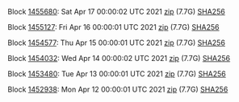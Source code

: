Block [1455680](https://insight.dash.org/insight/block/0000000000000000dedd22751cf4b988eb9fb753d6c693aa1540321dad263d11): Sat Apr 17 00:00:02 UTC 2021 [zip](https://dash-bootstrap.ams3.digitaloceanspaces.com/mainnet/2021-04-17/bootstrap.dat.zip) (7.7G) [SHA256](https://dash-bootstrap.ams3.digitaloceanspaces.com/mainnet/2021-04-17/sha256.txt)

Block [1455127](https://insight.dash.org/insight/block/0000000000000000984638eab4f37bb195673e5ecd0804f8c3295e69a71fa64f): Fri Apr 16 00:00:01 UTC 2021 [zip](https://dash-bootstrap.ams3.digitaloceanspaces.com/mainnet/2021-04-16/bootstrap.dat.zip) (7.7G) [SHA256](https://dash-bootstrap.ams3.digitaloceanspaces.com/mainnet/2021-04-16/sha256.txt)

Block [1454577](https://insight.dash.org/insight/block/000000000000000a3364a634dab3efb51eef38dd04b729c00d4c7f5642527ae4): Thu Apr 15 00:00:01 UTC 2021 [zip](https://dash-bootstrap.ams3.digitaloceanspaces.com/mainnet/2021-04-15/bootstrap.dat.zip) (7.7G) [SHA256](https://dash-bootstrap.ams3.digitaloceanspaces.com/mainnet/2021-04-15/sha256.txt)

Block [1454032](https://insight.dash.org/insight/block/00000000000000119d1332e04bdbbd729ca91243c6684a5997216e3412f2b786): Wed Apr 14 00:00:02 UTC 2021 [zip](https://dash-bootstrap.ams3.digitaloceanspaces.com/mainnet/2021-04-14/bootstrap.dat.zip) (7.7G) [SHA256](https://dash-bootstrap.ams3.digitaloceanspaces.com/mainnet/2021-04-14/sha256.txt)

Block [1453480](https://insight.dash.org/insight/block/000000000000000992a6b2b1b460ec88a69841566d3cce38a2498f59cee64657): Tue Apr 13 00:00:01 UTC 2021 [zip](https://dash-bootstrap.ams3.digitaloceanspaces.com/mainnet/2021-04-13/bootstrap.dat.zip) (7.7G) [SHA256](https://dash-bootstrap.ams3.digitaloceanspaces.com/mainnet/2021-04-13/sha256.txt)

Block [1452938](https://insight.dash.org/insight/block/0000000000000009c30781027f0de73dffce89fe8e7796db8cb53a0f7cc685da): Mon Apr 12 00:00:01 UTC 2021 [zip](https://dash-bootstrap.ams3.digitaloceanspaces.com/mainnet/2021-04-12/bootstrap.dat.zip) (7.7G) [SHA256](https://dash-bootstrap.ams3.digitaloceanspaces.com/mainnet/2021-04-12/sha256.txt)
